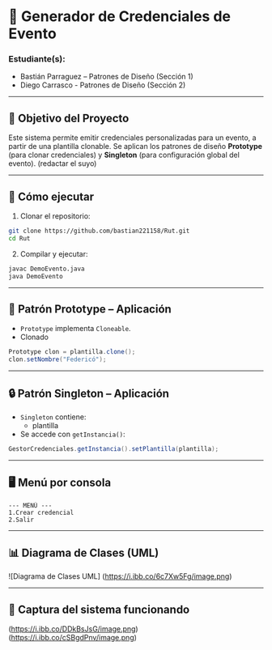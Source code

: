 
# 🪪 Generador de Credenciales de Evento

### Estudiante(s):  
- Bastián Parraguez – Patrones de Diseño (Sección 1)
- Diego Carrasco - Patrones de Diseño (Sección 2)

---

## 🎯 Objetivo del Proyecto

Este sistema permite emitir credenciales personalizadas para un evento, a partir de una plantilla clonable. Se aplican los patrones de diseño **Prototype** (para clonar credenciales) y **Singleton** (para configuración global del evento). (redactar el suyo)

---

## 🚀 Cómo ejecutar

1. Clonar el repositorio:
```bash
git clone https://github.com/bastian221158/Rut.git
cd Rut
```

2. Compilar y ejecutar:
```bash
javac DemoEvento.java
java DemoEvento
```

---

## 🧬 Patrón Prototype – Aplicación

- `Prototype` implementa `Cloneable`.
- Clonado

```java
Prototype clon = plantilla.clone();
clon.setNombre("Federicó");
```

---

## 🔒 Patrón Singleton – Aplicación

- `Singleton` contiene:
  - plantilla
- Se accede con `getInstancia()`:

```java
GestorCredenciales.getInstancia().setPlantilla(plantilla);
```

---

## 🖥️ Menú por consola

```
--- MENÚ ---
1.Crear credencial
2.Salir
```

---

## 📊 Diagrama de Clases (UML)

![Diagrama de Clases UML]
(https://i.ibb.co/6c7Xw5Fg/image.png)

---

## 📸 Captura del sistema funcionando

(https://i.ibb.co/DDkBsJsG/image.png) (https://i.ibb.co/cSBgdPnv/image.png)
